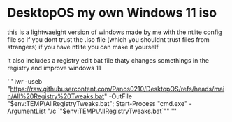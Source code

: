 # DesktopOS my own Windows 11 iso 

this is a lightwaeight version of windows made by me with the ntlite config file so if you dont trust the .iso file (which you shouldnt trust files from strangers) if you have ntlite you can make it yourself

it also includes a registry edit bat file thaty changes somethings in the registry and improve windows 11

'''
iwr -useb "https://raw.githubusercontent.com/Panos0210/DesktopOS/refs/heads/main/All%20Registry%20Tweaks.bat" -OutFile "$env:TEMP\AllRegistryTweaks.bat"; Start-Process "cmd.exe" -ArgumentList "/c `"$env:TEMP\AllRegistryTweaks.bat`""
'''
